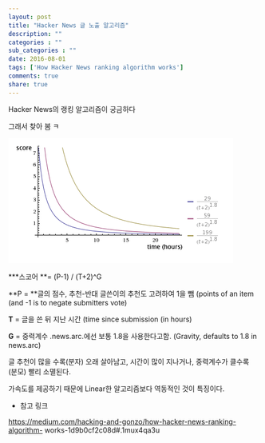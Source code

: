 ```yaml
---
layout: post
title: "Hacker News 글 노출 알고리즘"
description: ""
categories : ""
sub_categories : ""
date: 2016-08-01
tags: ['How Hacker News ranking algorithm works']
comments: true
share: true
---
```


Hacker News의 랭킹 알고리즘이 궁금하다

그래서 찾아 봄 ㅋ

  

![](/assets/images/posts/690/2540D83F579EF4142789F5.GIF)

  

  

***스코어 **= (P-1) / (T+2)^G

**P = **글의 점수, 추천-반대 글쓴이의 추천도 고려하여 1을 뺌 (points of an item (and -1 is to negate submitters vote)

**T** = 글을 쓴 뒤 지난 시간 (time since submission (in hours)

**G** = 중력계수 .news.arc.에선 보통 1.8을 사용한다고함. (Gravity, defaults to 1.8 in news.arc)

  

글 추천이 많을 수록(분자) 오래 살아남고, 시간이 많이 지나거나, 중력계수가 클수록 (분모) 빨리 소멸된다.

가속도를 제공하기 때문에 Linear한 알고리즘보다 역동적인 것이 특징이다.

  

  

  * 참고 링크 

https://medium.com/hacking-and-gonzo/how-hacker-news-ranking-algorithm-
works-1d9b0cf2c08d#.1mux4qa3u

  

  

